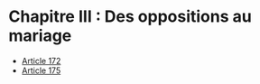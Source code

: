 # Chapitre III : Des oppositions au mariage

- [Article 172](article-172.md)
- [Article 175](article-175.md)
